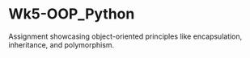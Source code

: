 # Wk5-OOP_Python
Assignment showcasing object-oriented principles like encapsulation, inheritance, and polymorphism.
